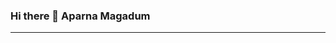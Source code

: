 ### Hi there 👋 Aparna Magadum
<hr>
<!--
**aparnamagadum/aparnamagadum** is a ✨ _special_ ✨ repository because its `README.md` (this file) appears on your GitHub profile.

Here are some ideas to get you started:

- 🌱 I’m currently learning Web Development , JavaScript
- 👯 I’m looking to collaborate on Full Stack development
- 🤔 I’m looking for help with ...
- 💬 Ask me about Java , Spring Boot
- 📫 How to reach me:aparnamagadum2@gmail.com
- 😄 Pronouns: ...
- ⚡ Fun fact: ...
-->
